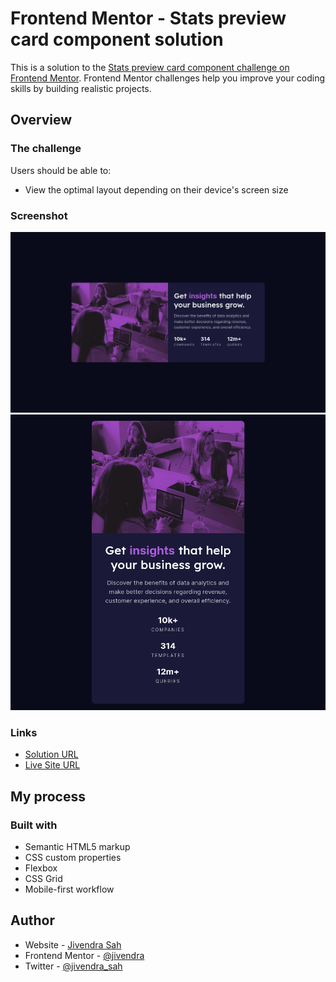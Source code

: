 # Frontend Mentor - Stats preview card component solution

This is a solution to the [Stats preview card component challenge on Frontend Mentor](https://www.frontendmentor.io/challenges/stats-preview-card-component-8JqbgoU62). Frontend Mentor challenges help you improve your coding skills by building realistic projects. 

## Overview

### The challenge

Users should be able to:

- View the optimal layout depending on their device's screen size

### Screenshot

![](./images/desktop.png)
![](./images/mobile.png)


### Links

- [Solution URL](https://github.com/jivendra/frontendmentor/tree/main/stats-preview-card-component-main)
- [Live Site URL](https://stats-preview-card-jivendra.pages.dev/)

## My process

### Built with

- Semantic HTML5 markup
- CSS custom properties
- Flexbox
- CSS Grid
- Mobile-first workflow


## Author

- Website - [Jivendra Sah](https://jivendrasah.com)
- Frontend Mentor - [@jivendra](https://www.frontendmentor.io/profile/jivendra)
- Twitter - [@jivendra_sah](https://twitter.com/jivendra_sah)

